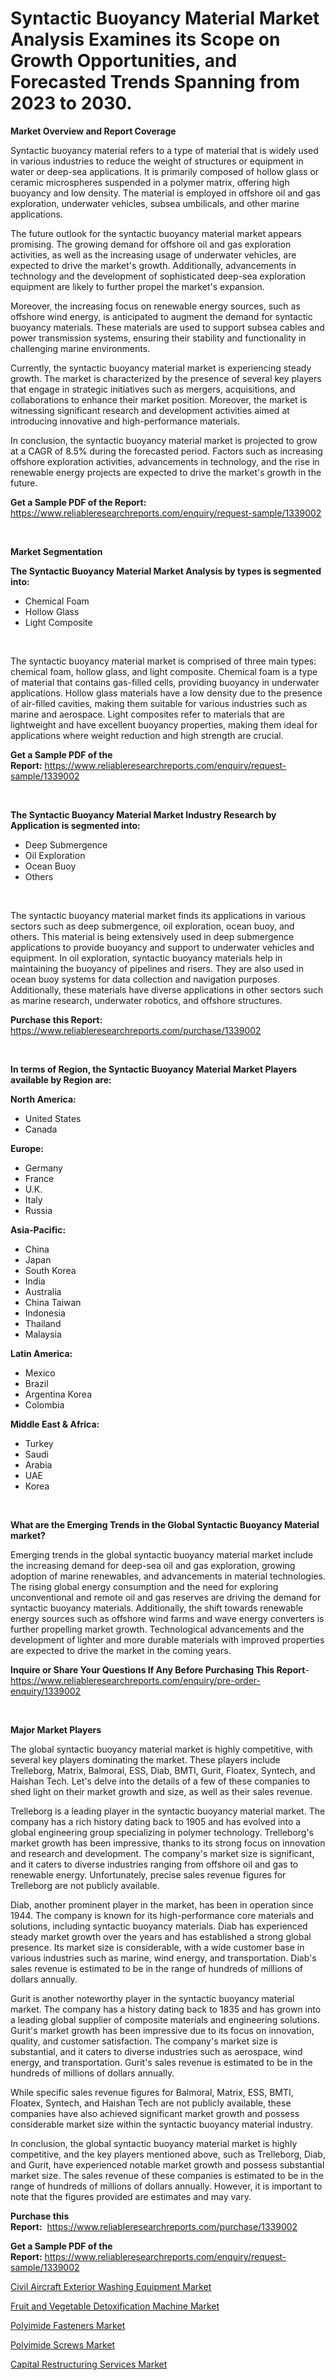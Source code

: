 <p><h1>Syntactic Buoyancy Material Market Analysis Examines its Scope on Growth Opportunities, and Forecasted Trends Spanning from 2023 to 2030.</h1></p><p><strong>Market Overview and Report Coverage</strong></p>
<p><p>Syntactic buoyancy material refers to a type of material that is widely used in various industries to reduce the weight of structures or equipment in water or deep-sea applications. It is primarily composed of hollow glass or ceramic microspheres suspended in a polymer matrix, offering high buoyancy and low density. The material is employed in offshore oil and gas exploration, underwater vehicles, subsea umbilicals, and other marine applications.</p><p>The future outlook for the syntactic buoyancy material market appears promising. The growing demand for offshore oil and gas exploration activities, as well as the increasing usage of underwater vehicles, are expected to drive the market's growth. Additionally, advancements in technology and the development of sophisticated deep-sea exploration equipment are likely to further propel the market's expansion.</p><p>Moreover, the increasing focus on renewable energy sources, such as offshore wind energy, is anticipated to augment the demand for syntactic buoyancy materials. These materials are used to support subsea cables and power transmission systems, ensuring their stability and functionality in challenging marine environments.</p><p>Currently, the syntactic buoyancy material market is experiencing steady growth. The market is characterized by the presence of several key players that engage in strategic initiatives such as mergers, acquisitions, and collaborations to enhance their market position. Moreover, the market is witnessing significant research and development activities aimed at introducing innovative and high-performance materials.</p><p>In conclusion, the syntactic buoyancy material market is projected to grow at a CAGR of 8.5% during the forecasted period. Factors such as increasing offshore exploration activities, advancements in technology, and the rise in renewable energy projects are expected to drive the market's growth in the future.</p></p>
<p><strong>Get a Sample PDF of the Report:</strong> <a href="https://www.reliableresearchreports.com/enquiry/request-sample/1339002">https://www.reliableresearchreports.com/enquiry/request-sample/1339002</a></p>
<p>&nbsp;</p>
<p><strong>Market Segmentation</strong></p>
<p><strong>The Syntactic Buoyancy Material Market Analysis by types is segmented into:</strong></p>
<p><ul><li>Chemical Foam</li><li>Hollow Glass</li><li>Light Composite</li></ul></p>
<p>&nbsp;</p>
<p><p>The syntactic buoyancy material market is comprised of three main types: chemical foam, hollow glass, and light composite. Chemical foam is a type of material that contains gas-filled cells, providing buoyancy in underwater applications. Hollow glass materials have a low density due to the presence of air-filled cavities, making them suitable for various industries such as marine and aerospace. Light composites refer to materials that are lightweight and have excellent buoyancy properties, making them ideal for applications where weight reduction and high strength are crucial.</p></p>
<p><strong>Get a Sample PDF of the Report:</strong>&nbsp;<a href="https://www.reliableresearchreports.com/enquiry/request-sample/1339002">https://www.reliableresearchreports.com/enquiry/request-sample/1339002</a></p>
<p>&nbsp;</p>
<p><strong>The Syntactic Buoyancy Material Market Industry Research by Application is segmented into:</strong></p>
<p><ul><li>Deep Submergence</li><li>Oil Exploration</li><li>Ocean Buoy</li><li>Others</li></ul></p>
<p>&nbsp;</p>
<p><p>The syntactic buoyancy material market finds its applications in various sectors such as deep submergence, oil exploration, ocean buoy, and others. This material is being extensively used in deep submergence applications to provide buoyancy and support to underwater vehicles and equipment. In oil exploration, syntactic buoyancy materials help in maintaining the buoyancy of pipelines and risers. They are also used in ocean buoy systems for data collection and navigation purposes. Additionally, these materials have diverse applications in other sectors such as marine research, underwater robotics, and offshore structures.</p></p>
<p><strong>Purchase this Report:</strong>&nbsp; <a href="https://www.reliableresearchreports.com/purchase/1339002">https://www.reliableresearchreports.com/purchase/1339002</a></p>
<p>&nbsp;</p>
<p><strong>In terms of Region, the Syntactic Buoyancy Material Market Players available by Region are:</strong></p>
<p>
    <p> <strong> North America: </strong>
        <ul>
            <li>United States</li>
            <li>Canada</li>
        </ul>
        </p> 
    <p> <strong> Europe: </strong>
        <ul>
            <li>Germany</li>
            <li>France</li>
            <li>U.K.</li>
            <li>Italy</li>
            <li>Russia</li>
        </ul>
        </p> 
    <p> <strong> Asia-Pacific: </strong>
        <ul>
            <li>China</li>
            <li>Japan</li>
            <li>South Korea</li>
            <li>India</li>
            <li>Australia</li>
            <li>China Taiwan</li>
            <li>Indonesia</li>
            <li>Thailand</li>
            <li>Malaysia</li>
        </ul>
        </p> 
    <p> <strong> Latin America: </strong>
        <ul>
            <li>Mexico</li>
            <li>Brazil</li>
            <li>Argentina Korea</li>
            <li>Colombia</li>
        </ul>
        </p> 
    <p> <strong> Middle East & Africa: </strong>
        <ul>
            <li>Turkey</li>
            <li>Saudi</li>
            <li>Arabia</li>
            <li>UAE</li>
            <li>Korea</li>
        </ul>
    </p>
    </p>
<p>&nbsp;</p>
<p><strong>What are the Emerging Trends in the Global Syntactic Buoyancy Material market?</strong></p>
<p><p>Emerging trends in the global syntactic buoyancy material market include the increasing demand for deep-sea oil and gas exploration, growing adoption of marine renewables, and advancements in material technologies. The rising global energy consumption and the need for exploring unconventional and remote oil and gas reserves are driving the demand for syntactic buoyancy materials. Additionally, the shift towards renewable energy sources such as offshore wind farms and wave energy converters is further propelling market growth. Technological advancements and the development of lighter and more durable materials with improved properties are expected to drive the market in the coming years.</p></p>
<p><strong>Inquire or Share Your Questions If Any Before Purchasing This Report</strong>- <a href="https://www.reliableresearchreports.com/enquiry/pre-order-enquiry/1339002">https://www.reliableresearchreports.com/enquiry/pre-order-enquiry/1339002</a></p>
<p>&nbsp;</p>
<p><strong>Major Market Players</strong></p>
<p><p>The global syntactic buoyancy material market is highly competitive, with several key players dominating the market. These players include Trelleborg, Matrix, Balmoral, ESS, Diab, BMTI, Gurit, Floatex, Syntech, and Haishan Tech. Let's delve into the details of a few of these companies to shed light on their market growth and size, as well as their sales revenue.</p><p>Trelleborg is a leading player in the syntactic buoyancy material market. The company has a rich history dating back to 1905 and has evolved into a global engineering group specializing in polymer technology. Trelleborg's market growth has been impressive, thanks to its strong focus on innovation and research and development. The company's market size is significant, and it caters to diverse industries ranging from offshore oil and gas to renewable energy. Unfortunately, precise sales revenue figures for Trelleborg are not publicly available.</p><p>Diab, another prominent player in the market, has been in operation since 1944. The company is known for its high-performance core materials and solutions, including syntactic buoyancy materials. Diab has experienced steady market growth over the years and has established a strong global presence. Its market size is considerable, with a wide customer base in various industries such as marine, wind energy, and transportation. Diab's sales revenue is estimated to be in the range of hundreds of millions of dollars annually.</p><p>Gurit is another noteworthy player in the syntactic buoyancy material market. The company has a history dating back to 1835 and has grown into a leading global supplier of composite materials and engineering solutions. Gurit's market growth has been impressive due to its focus on innovation, quality, and customer satisfaction. The company's market size is substantial, and it caters to diverse industries such as aerospace, wind energy, and transportation. Gurit's sales revenue is estimated to be in the hundreds of millions of dollars annually.</p><p>While specific sales revenue figures for Balmoral, Matrix, ESS, BMTI, Floatex, Syntech, and Haishan Tech are not publicly available, these companies have also achieved significant market growth and possess considerable market size within the syntactic buoyancy material industry.</p><p>In conclusion, the global syntactic buoyancy material market is highly competitive, and the key players mentioned above, such as Trelleborg, Diab, and Gurit, have experienced notable market growth and possess substantial market size. The sales revenue of these companies is estimated to be in the range of hundreds of millions of dollars annually. However, it is important to note that the figures provided are estimates and may vary.</p></p>
<p><strong>Purchase this Report:</strong>&nbsp;&nbsp;<a href="https://www.reliableresearchreports.com/purchase/1339002">https://www.reliableresearchreports.com/purchase/1339002</a></p>
<p></p>
<p><strong>Get a Sample PDF of the Report:</strong>&nbsp;<a href="https://www.reliableresearchreports.com/enquiry/request-sample/1339002">https://www.reliableresearchreports.com/enquiry/request-sample/1339002</a></p>
<p><p><a href="https://github.com/scarol104/Market-Research-Report-List-1/blob/main/civil-aircraft-exterior-washing-equipment-market.md">Civil Aircraft Exterior Washing Equipment Market</a></p><p><a href="https://www.linkedin.com/pulse/fruit-vegetable-detoxification-machine-market-size-share-dc3xf/">Fruit and Vegetable Detoxification Machine Market</a></p><p><a href="https://medium.com/@hollymayert/polyimide-fasteners-market-exploring-market-share-market-trends-and-future-growth-040dfcfeca3e">Polyimide Fasteners Market</a></p><p><a href="https://medium.com/@devyncasper/polyimide-screws-market-trends-and-market-analysis-forecasted-for-period-2023-2030-7d784a30fa44">Polyimide Screws Market</a></p><p><a href="https://www.linkedin.com/pulse/capital-restructuring-services-market-challenges-opportunities-qahmf/">Capital Restructuring Services Market</a></p></p>